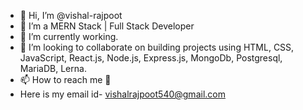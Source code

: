 - 👋 Hi, I’m @vishal-rajpoot
- 👀 I’m a MERN Stack | Full Stack Developer
- 🌱 I’m currently working.
- 💞️ I’m looking to collaborate on building projects using HTML, CSS, JavaScript, React.js, Node.js, Express.js, MongoDb, Postgresql, MariaDB, Lerna.
- 📫 How to reach me 📧
- Here is my email id- vishalrajpoot540@gmail.com

<!---
vishal-rajpoot/vishal-rajpoot is a ✨ special ✨ repository because its `README.md` (this file) appears on your GitHub profile.
You can click the Preview link to take a look at your changes.
--->
